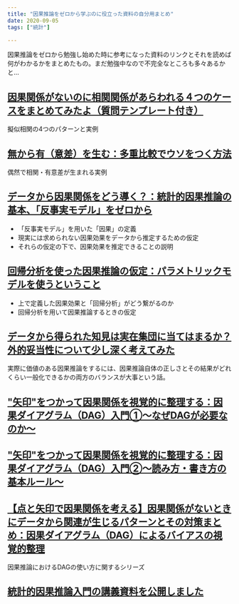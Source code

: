 ```yaml
---
title: "因果推論をゼロから学ぶのに役立った資料の自分用まとめ"
date: 2020-09-05
tags: ["統計"]

---
```

因果推論をゼロから勉強し始めた時に参考になった資料のリンクとそれを読めば何がわかるかをまとめたもの。まだ勉強中なので不完全なところも多々あるかと...

## [因果関係がないのに相関関係があらわれる４つのケースをまとめてみたよ（質問テンプレート付き）](http://takehiko-i-hayashi.hatenablog.com/entry/20130418/1366232166)
擬似相関の4つのパターンと実例

## [無から有（意差）を生む：多重比較でウソをつく方法](http://takehiko-i-hayashi.hatenablog.com/entry/20110209/1297209825)
偶然で相関・有意差が生まれる実例

## [データから因果関係をどう導く？：統計的因果推論の基本、「反事実モデル」をゼロから](https://www.krsk-phs.com/entry/counterfactual_assumptions)
- 「反事実モデル」を用いた「因果」の定義
- 現実には求められない因果効果をデータから推定するための仮定
- それらの仮定の下で、因果効果を推定できることの説明

## [回帰分析を使った因果推論の仮定：パラメトリックモデルを使うということ](https://www.krsk-phs.com/entry/model_assumptions)
- 上で定義した因果効果と「回帰分析」がどう繋がるのか
- 回帰分析を用いて因果推論するときの仮定

## [データから得られた知見は実在集団に当てはまるか？外的妥当性について少し深く考えてみた](https://www.krsk-phs.com/entry/external_validity#%E5%86%85%E7%9A%84%E5%A6%A5%E5%BD%93%E6%80%A7Internal-Validity%E3%81%A8%E5%A4%96%E7%9A%84%E5%A6%A5%E5%BD%93%E6%80%A7External-Validity)
実際に価値のある因果推論をするには、因果推論自体の正しさとその結果がどれくらい一般化できるかの両方のバランスが大事という話。

## ["矢印"をつかって因果関係を視覚的に整理する：因果ダイアグラム（DAG）入門①〜なぜDAGが必要なのか〜](https://www.krsk-phs.com/entry/DAG1)

## ["矢印"をつかって因果関係を視覚的に整理する：因果ダイアグラム（DAG）入門②〜読み方・書き方の基本ルール〜](https://www.krsk-phs.com/entry/DAG2)

## [【点と矢印で因果関係を考える】因果関係がないときにデータから関連が生じるパターンとその対策まとめ：因果ダイアグラム（DAG）によるバイアスの視覚的整理](https://www.krsk-phs.com/entry/structural_bias)
因果推論におけるDAGの使い方に関するシリーズ

## [統計的因果推論入門の講義資料を公開しました](https://www.krsk-phs.com/entry/causalinference_lecture_notes)


